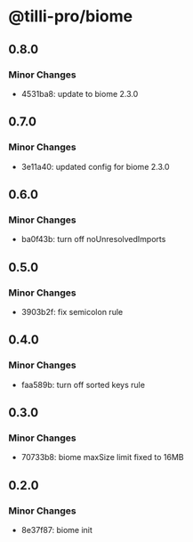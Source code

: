 # @tilli-pro/biome

## 0.8.0

### Minor Changes

- 4531ba8: update to biome 2.3.0

## 0.7.0

### Minor Changes

- 3e11a40: updated config for biome 2.3.0

## 0.6.0

### Minor Changes

- ba0f43b: turn off noUnresolvedImports

## 0.5.0

### Minor Changes

- 3903b2f: fix semicolon rule

## 0.4.0

### Minor Changes

- faa589b: turn off sorted keys rule

## 0.3.0

### Minor Changes

- 70733b8: biome maxSize limit fixed to 16MB

## 0.2.0

### Minor Changes

- 8e37f87: biome init
